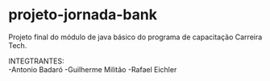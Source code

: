 # projeto-jornada-bank
Projeto final do módulo de java básico do programa de capacitação Carreira Tech.

INTEGTRANTES: <br>
-Antonio Badaró 
-Guilherme Militão
-Rafael Eichler
